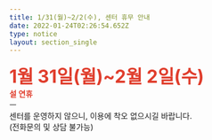 ```yaml
---
title: 1/31(월)~2/2(수), 센터 휴무 안내
date: 2022-01-24T02:26:54.652Z
type: notice
layout: section_single
---
```

<p><span style="font-size: 24pt;"><strong><span style="color: #e03e2d;">1월 31일(월)~2월 2일(수)</span></strong></span><br /><strong><span style="color: #e03e2d;">설 연휴</span></strong><br />ㅡ<br />센터를 운영하지 않으니, 이용에 착오 없으시길 바랍니다.<br />(전화문의 및 상담 불가능)</p>
<p>&nbsp;</p>